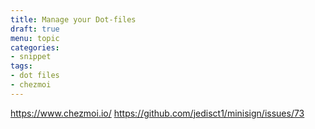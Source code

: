 ```yaml
---
title: Manage your Dot-files
draft: true
menu: topic
categories:
- snippet
tags:
- dot files
- chezmoi
---
```


https://www.chezmoi.io/
https://github.com/jedisct1/minisign/issues/73
